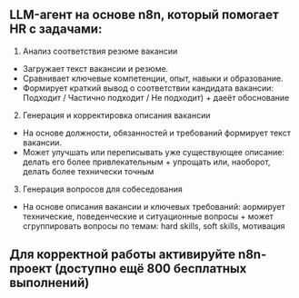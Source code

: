 ## LLM-агент на основе n8n, который помогает HR с задачами:
1. Анализ соответствия резюме вакансии
- Загружает текст вакансии и резюме.
- Сравнивает ключевые компетенции, опыт, навыки и образование.
- Формирует краткий вывод о соответствии кандидата вакансии: Подходит / Частично подходит / Не подходит) + даеёт обоснование 

2. Генерация и корректировка описания вакансии
- На основе должности, обязанностей и требований формирует текст вакансии.
- Может улучшать или переписывать уже существующее описание: делать его более привлекательным + упрощать или, наоборот, делать более технически точным
  
3. Генерация вопросов для собеседования
- На основе описания вакансии и ключевых требований: aормирует технические, поведенческие и ситуационные вопросы + может сгруппировать вопросы по темам: hard skills, soft skills, мотивация 

## Для корректной работы активируйте n8n-проект (доступно ещё 800 бесплатных выполнений)

